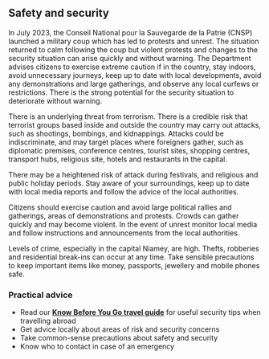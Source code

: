 ## Safety and security

In July 2023, the Conseil National pour la Sauvegarde de la Patrie (CNSP) launched a military coup which has led to protests and unrest. The situation returned to calm following the coup but violent protests and changes to the security situation can arise quickly and without warning. The Department advises citizens to exercise extreme caution if in the country, stay indoors, avoid unnecessary journeys, keep up to date with local developments, avoid any demonstrations and large gatherings, and observe any local curfews or restrictions. There is the strong potential for the security situation to deteriorate without warning.

There is an underlying threat from terrorism. There is a credible risk that terrorist groups based inside and outside the country may carry out attacks, such as shootings, bombings, and kidnappings. Attacks could be indiscriminate, and may target places where foreigners gather, such as diplomatic premises, conference centres, tourist sites, shopping centres, transport hubs, religious site, hotels and restaurants in the capital.

There may be a heightened risk of attack during festivals, and religious and public holiday periods. Stay aware of your surroundings, keep up to date with local media reports and follow the advice of the local authorities.

Citizens should exercise caution and avoid large political rallies and gatherings, areas of demonstrations and protests. Crowds can gather quickly and may become violent. In the event of unrest monitor local media and follow instructions and announcements from the local authorities.

Levels of crime, especially in the capital Niamey, are high. Thefts, robberies and residential break-ins can occur at any time. Take sensible precautions to keep important items like money, passports, jewellery and mobile phones safe.

### **Practical advice**

* Read our [**Know Before You Go travel guide**](https://www.ireland.ie/en/dfa/overseas-travel/know-before-you-go/) for useful security tips when travelling abroad
* Get advice locally about areas of risk and security concerns
* Take common-sense precautions about safety and security
* Know who to contact in case of an emergency